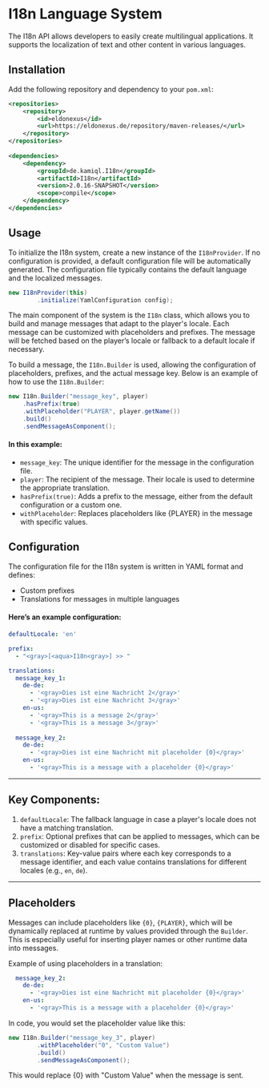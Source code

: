 # I18n Language System

The I18n API allows developers to easily create multilingual applications. It supports the localization of text and other content in various languages.

##  Installation

Add the following repository and dependency to your `pom.xml`:

```xml
<repositories>
    <repository>
        <id>eldonexus</id>
        <url>https://eldonexus.de/repository/maven-releases/</url>
    </repository>
</repositories>
    
<dependencies>
    <dependency>
        <groupId>de.kamiql.I18n</groupId>
        <artifactId>I18n</artifactId>
        <version>2.0.16-SNAPSHOT</version>
        <scope>compile</scope>
    </dependency>
</dependencies>
```
## Usage

To initialize the I18n system, create a new instance of the `I18nProvider`. If no configuration is provided, a default configuration file will be automatically generated. The configuration file typically contains the default language and the localized messages.

```java
new I18nProvider(this)
        .initialize(YamlConfiguration config);
```

The main component of the system is the `I18n` class, which allows you to build and manage messages that adapt to the player's locale. Each message can be customized with placeholders and prefixes. The message will be fetched based on the player’s locale or fallback to a default locale if necessary.

To build a message, the `I18n.Builder` is used, allowing the configuration of placeholders, prefixes, and the actual message key. Below is an example of how to use the `I18n.Builder`:

```java 
new I18n.Builder("message_key", player)
    .hasPrefix(true)
    .withPlaceholder("PLAYER", player.getName())
    .build()
    .sendMessageAsComponent();
```

#### In this example: 

- `message_key`: The unique identifier for the message in the configuration file.
- `player`: The recipient of the message. Their locale is used to determine the appropriate translation.
- `hasPrefix(true)`: Adds a prefix to the message, either from the default configuration or a custom one.
- `withPlaceholder`: Replaces placeholders like {PLAYER} in the message with specific values.
## Configuration
The configuration file for the I18n system is written in YAML format and defines:

- Custom prefixes
- Translations for messages in multiple languages
#### Here’s an example configuration:
```yml
defaultLocale: 'en'

prefix:
  - "<gray>[<aqua>I18n<gray>] >> "

translations:
  message_key_1:
    de-de:
      - '<gray>Dies ist eine Nachricht 2</gray>'
      - '<gray>Dies ist eine Nachricht 3</gray>'
    en-us:
      - '<gray>This is a message 2</gray>'
      - '<gray>This is a message 3</gray>'
    
  message_key_2:
    de-de:
      - '<gray>Dies ist eine Nachricht mit placeholder {0}</gray>'
    en-us:
      - '<gray>This is a message with a placeholder {0}</gray>'

```
***
## Key Components:
1. `defaultLocale`: The fallback language in case a player's locale does not have a matching translation.
2. `prefix`: Optional prefixes that can be applied to messages, which can be customized or disabled for specific cases.
3. `translations`: Key-value pairs where each key corresponds to a message identifier, and each value contains translations for different locales (e.g., `en`, `de`).
***
## Placeholders

Messages can include placeholders like `{0}`, `{PLAYER}`, which will be dynamically replaced at runtime by values provided through the `Builder`. This is especially useful for inserting player names or other runtime data into messages.

Example of using placeholders in a translation:
```yaml
  message_key_2:
    de-de:
      - '<gray>Dies ist eine Nachricht mit placeholder {0}</gray>'
    en-us:
      - '<gray>This is a message with a placeholder {0}</gray>'
```
In code, you would set the placeholder value like this:
```java
new I18n.Builder("message_key_3", player)
        .withPlaceholder("0", "Custom Value")
        .build()
        .sendMessageAsComponent();
```
This would replace {0} with "Custom Value" when the message is sent.
